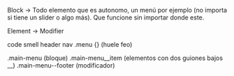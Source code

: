 Block -> Todo elemento que es autonomo, un menú por ejemplo (no importa si tiene un slider o algo más).
Que funcione sin importar donde este.

Element -> 
Modifier

code smell
header nav .menu {}
(huele feo)

.main-menu (bloque)
.main-menu__item (elementos con dos guiones bajos __)
.main-menu--footer (modificador)